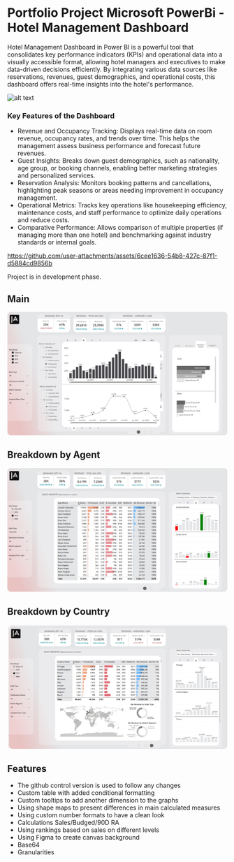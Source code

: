 # Portfolio Project Microsoft PowerBi - Hotel Management Dashboard

Hotel Management Dashboard in Power BI is a powerful tool that consolidates key performance indicators (KPIs) and operational data into a visually accessible format, allowing hotel managers and executives to make data-driven decisions efficiently. By integrating various data sources like reservations, revenues, guest demographics, and operational costs, this dashboard offers real-time insights into the hotel's performance.

![alt text](https://github.com/pawelkulakowski/powerbi_portfolio_project_eight/blob/master/promo.jpg?raw=true)

### Key Features of the Dashboard

- Revenue and Occupancy Tracking: Displays real-time data on room revenue, occupancy rates, and trends over time. This helps the management assess business performance and forecast future revenues.
- Guest Insights: Breaks down guest demographics, such as nationality, age group, or booking channels, enabling better marketing strategies and personalized services.
- Reservation Analysis: Monitors booking patterns and cancellations, highlighting peak seasons or areas needing improvement in occupancy management.
- Operational Metrics: Tracks key operations like housekeeping efficiency, maintenance costs, and staff performance to optimize daily operations and reduce costs.
- Comparative Performance: Allows comparison of multiple properties (if managing more than one hotel) and benchmarking against industry standards or internal goals.


https://github.com/user-attachments/assets/6cee1636-54b8-427c-87f1-d5884cd9856b


Project is in development phase.

## Main

![alt text](https://github.com/pawelkulakowski/powerbi_portfolio_project_eight/blob/master/project_01.jpg?raw=true)

## Breakdown by Agent

![alt text](https://github.com/pawelkulakowski/powerbi_portfolio_project_eight/blob/master/project_02.jpg?raw=true)

## Breakdown by Country

![alt text](https://github.com/pawelkulakowski/powerbi_portfolio_project_eight/blob/master/project_03.jpg?raw=true)






## Features
- The github control version is used to follow any changes
- Custom table with added conditional formatting
- Custom tooltips to add another dimension to the graphs
- Using shape maps to present differences in main calculated measures
- Using custom number formats to have a clean look
- Calculations Sales/Budged/90D RA
- Using rankings based on sales on different levels
- Using Figma to create canvas background
- Base64
- Granularities
